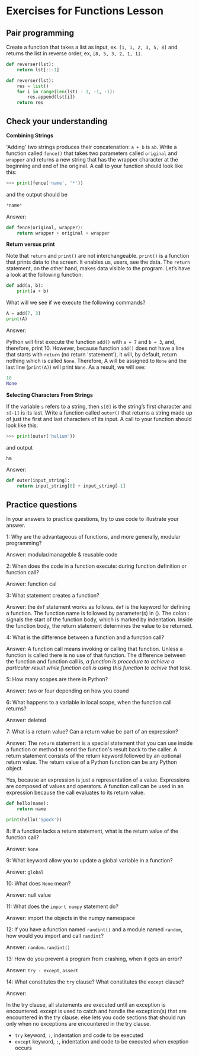 # Exercises for Functions Lesson #

## Pair programming ##

Create a function that takes a list as input, ex. `[1, 1, 2, 3, 5, 8]`
and returns the list in reverse order, ex, `[8, 5, 3, 2, 1, 1]`.

```py
def reverser(lst):
    return lst[::-1]

def reverser(lst):
    res = list()
    for i in range(len(lst) - 1, -1, -1):
        res.append(lst[i])
    return res
```


## Check your understanding ##

__Combining Strings__

'Adding' two strings produces their concatenation: `a + b` is `ab`. Write a function called `fence()` that takes two parameters called `original` and `wrapper` and returns a new string that has the wrapper character at the beginning and end of the original. A call to your function should look like this:

```py
>>> print(fence('name', '*'))
```

and the output should be

```py
*name*
```

Answer:
```py
def fence(original, wrapper):
    return wrapper + original + wrapper
```

__Return versus print__

Note that `return` and `print()` are not interchangeable. `print()` is a function that prints data to the screen. It enables us, users, see the data. The `return` statement, on the other hand, makes data visible to the program. Let’s have a look at the following function:

```py
def add(a, b):
    print(a + b)
```

What will we see if we execute the following commands?

```py
A = add(7, 3)
print(A)
```

Answer:

Python will first execute the function `add()` with `a = 7` and `b = 3`, and, therefore, print 10. However, because function `add()` does not have a line that starts with `return` (no return 'statement'), it will, by default, return nothing which is called `None`. Therefore, A will be assigned to `None` and the last line (`print(A)`) will print `None`. As a result, we will see:

```py
10
None
```

__Selecting Characters From Strings__

If the variable `s` refers to a string, then `s[0]` is the string’s first character and `s[-1]` is its last. Write a function called `outer()` that returns a string made up of just the first and last characters of its input. A call to your function should look like this:

```py
>>> print(outer('helium'))
```

and output 

```py
hm
```

Answer:

```py
def outer(input_string):
    return input_string[0] + input_string[-1]
```

## Practice questions ##

In your answers to practice questions, try to use code to illustrate your answer.


1: Why are the advantageous of functions, and more generally, modular programming?

Answer: modular/manageble & reusable code

2: When does the code in a function execute: during function definition or function call?

Answer: function cal

3: What statement creates a function?

Answer: the `def` statement works as follows. `def` is the keyword for defining a function. The function name is followed by parameter(s) in (). The colon : signals the start of the function body, which is marked by indentation. Inside the function body, the return statement determines the value to be returned. 

4: What is the difference between a function and a function call?

Answer: A function call means invoking or calling that function. Unless a function is called there is no use of that function. The difference between the function and function call is, _a function is procedure to achieve a particular result while function call is using this function to achive that task_.

5: How many scopes are there in Python?

Answer: two or four depending on how you cound

6: What happens to a variable in local scope, when the function call returns?

Answer: deleted

7: What is a return value? Can a return value be part of an expression?

Answer: The `return` statement is a special statement that you can use inside a function or method to send the function's result back to the caller. A return statement consists of the return keyword followed by an optional return value. The return value of a Python function can be any Python object.

Yes, because an expression is just a representation of a value. Expressions are composed of values and operators. A function call can be used in an expression because the call evaluates to its return value.

```py
def hello(name):
    return name

print(hello('Spock'))
```

8: If a function lacks a return statement, what is the return value of the function call?

Answer: `None`

9: What keyword allow you to update a global variable in a function?

Answer: `global`

10: What does `None` mean?

Answer: null value

11: What does the `import numpy` statement do?

Answer: import the objects in the numpy namespace

12: If you have a function named `randint()` and a module named `random`, how would you import and call `randint`?

Answer: `random.randint()`

13: How do you prevent a program from crashing, when it gets an error?

Answer: `try - except`, `assert`

14: What constitutes the `try` clause? What constitutes the `except` clause?

Answer:

In the try clause, all statements are executed until an exception is encountered. except is used to catch and handle the exception(s) that are encountered in the try clause. else lets you code sections that should run only when no exceptions are encountered in the try clause.

* `try` keyword, `:`, indentation and code to be executed
* `except` keyword, `:`, indentation and code to be executed when exeption occurs